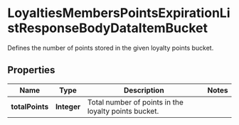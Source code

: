 

# LoyaltiesMembersPointsExpirationListResponseBodyDataItemBucket

Defines the number of points stored in the given loyalty points bucket.

## Properties

| Name | Type | Description | Notes |
|------------ | ------------- | ------------- | -------------|
|**totalPoints** | **Integer** | Total number of points in the loyalty points bucket. |  |



